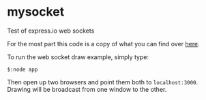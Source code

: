 # mysocket
Test of express.io web sockets

For the most part this code is a copy of what you can find over [here](https://github.com/techpines/express.io/tree/master/examples).

To run the web socket draw example, simply type:

  `$:node app`
  
  
Then open up two browsers and point them both to `localhost:3000`. Drawing will be broadcast from one window to the other.
